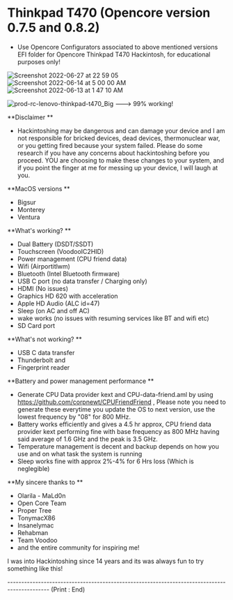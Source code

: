 # Thinkpad T470 (Opencore version 0.7.5 and 0.8.2)
- Use Opencore Configurators associated to above mentioned versions
 EFI folder for Opencore Thinkpad T470 Hackintosh, for educational purposes only!
 
 ![Screenshot 2022-06-27 at 22 59 05](https://user-images.githubusercontent.com/69560584/176019544-e079d93f-f2db-4881-8b67-75cd78114ea6.png)
![Screenshot 2022-06-14 at 5 00 00 AM](https://user-images.githubusercontent.com/69560584/176019662-387c68d7-aa76-432b-b654-4030dffcc359.png)
![Screenshot 2022-06-13 at 1 47 10 AM](https://user-images.githubusercontent.com/69560584/176019745-6d6d80ca-a2dd-47ab-ac05-16fada6ca193.png)
 
![prod-rc-lenovo-thinkpad-t470_Big](https://user-images.githubusercontent.com/69560584/173252878-b85074c5-dff4-46bc-986a-e200deb44b8b.png) ---> 99% working!

**Disclaimer **
- Hackintoshing may be dangerous and can damage your device and I am not responsible for bricked devices, dead devices, thermonuclear war, or you getting fired because your system failed. Please do some research if you have any concerns about hackintoshing before you proceed. YOU are choosing to make these changes to your system, and if you point the finger at me for messing up your device, I will laugh at you.

**MacOS versions **
- Bigsur
- Monterey
- Ventura

**What's working? **

- Dual Battery (DSDT/SSDT) 
- Touchscreen (VoodooIC2HID)
- Power management (CPU friend data)
- Wifi (Airportitlwm)
- Bluetooth (Intel Bluetooth firmware)
- USB C port (no data transfer / Charging only)
- HDMI (No issues)
- Graphics HD 620 with acceleration
- Apple HD Audio (ALC id=47)
- Sleep (on AC and off AC)
- wake works (no issues with resuming services like BT and wifi etc)
- SD Card port


**What's not working? **
- USB C data transfer
- Thunderbolt and 
- Fingerprint reader

**Battery and power management performance **
- Generate CPU Data provider kext and CPU-data-friend.aml by using https://github.com/corpnewt/CPUFriendFriend , Please note you need to generate these everytime you update the OS to next version, use the lowest frequency by "08" for 800 MHz.
- Battery works efficiently and gives a 4.5 hr approx, CPU friend data provider kext performing fine with base frequency as 800 MHz having said average of 1.6 GHz and the peak is 3.5 GHz. 
- Temperature management is decent and backup depends on how you use and on what task the system is running
- Sleep works fine with approx 2%-4% for 6 Hrs loss (Which is neglegible)

**My sincere thanks to **
- Olarila - MaLd0n
- Open Core Team
- Proper Tree
- TonymacX86
- Insanelymac
- Rehabman
- Team Voodoo
- and the entire community for inspiring me!

I was into Hackintoshing since 14 years and its was always fun to try something like this! 

--------------------------------------------------------------------------------------------- (Print : End)
